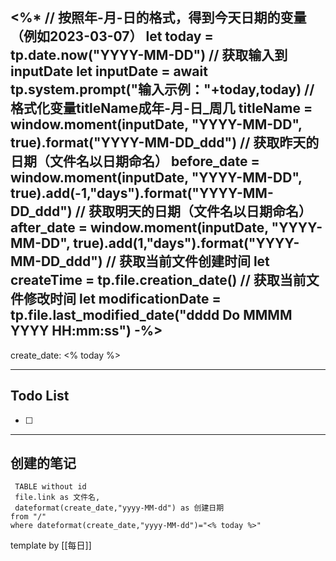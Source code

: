 <%*
// 按照年-月-日的格式，得到今天日期的变量（例如2023-03-07）
let today = tp.date.now("YYYY-MM-DD")
// 获取输入到inputDate
let inputDate = await tp.system.prompt("输入示例："+today,today)
// 格式化变量titleName成年-月-日_周几
titleName = window.moment(inputDate, "YYYY-MM-DD", true).format("YYYY-MM-DD_ddd")
// 获取昨天的日期（文件名以日期命名）
before_date = window.moment(inputDate, "YYYY-MM-DD", true).add(-1,"days").format("YYYY-MM-DD_ddd")
// 获取明天的日期（文件名以日期命名）
after_date = window.moment(inputDate, "YYYY-MM-DD", true).add(1,"days").format("YYYY-MM-DD_ddd")
// 获取当前文件创建时间
let createTime = tp.file.creation_date()
// 获取当前文件修改时间
let modificationDate = tp.file.last_modified_date("dddd Do MMMM YYYY HH:mm:ss")
-%>
---
create_date: <% today %>

---



## Todo List
- [ ] 



---

## 创建的笔记
```dataview
 TABLE without id
 file.link as 文件名,
 dateformat(create_date,"yyyy-MM-dd") as 创建日期
from "/"
where dateformat(create_date,"yyyy-MM-dd")="<% today %>"
```









template by [[每日]]
